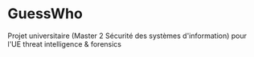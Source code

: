 # GuessWho
Projet universitaire (Master 2 Sécurité des systèmes d'information) pour l'UE threat intelligence &amp; forensics
